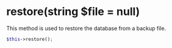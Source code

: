 # restore(string $file = null)
This method is used to restore the database from a backup file.

```php
$this->restore();
```
